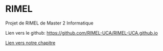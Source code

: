 # RIMEL
Projet de RIMEL de Master 2 Informatique  

Lien vers le github: https://github.com/RIMEL-UCA/RIMEL-UCA.github.io  

[Lien vers notre chapitre](https://rimel-uca.github.io/chapters/2022/Extraire%20les%20pr%C3%A9conditions%20des%20codes%20de%20RapidMiner/content)
